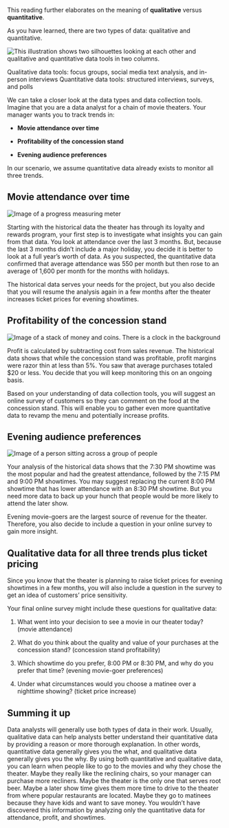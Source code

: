 
T​his reading further elaborates on the meaning of **qualitative** versus **quantitative**.

As you have learned, there are two types of data: qualitative and quantitative. 

![This illustration shows two silhouettes looking at each other and qualitative and quantitative data tools in two columns.](https://d3c33hcgiwev3.cloudfront.net/imageAssetProxy.v1/kcoM3jvKRwaKDN47ypcGEg_0e94cc13f6c148479406a8b1021c6cea_DA_C2M2L2R2.png?expiry=1629417600000&hmac=01OjI3c_f9Yr2-45toFJNt-1-QESC76dHVkSDlZjfeA)

Qualitative data tools: focus groups, social media text analysis, and in-person interviews Quantitative data tools: structured interviews, surveys, and polls

We can take a closer look at the data types and data collection tools. Imagine that you are a data analyst for a chain of movie theaters. Your manager wants you to track trends in:

-   **Movie attendance over time**
    
-   **Profitability of the concession stand**
    
-   **Evening audience preferences** 
    

In our scenario, we assume quantitative data already exists to monitor all three trends. 

## Movie attendance over time

![Image of a progress measuring meter](https://d3c33hcgiwev3.cloudfront.net/imageAssetProxy.v1/VwuyBrzaTfWLsga82v31Ag_6ec15535b60143fa971f76608274666e_Screen-Shot-2021-03-04-at-3.57.12-PM.png?expiry=1629417600000&hmac=BmmI1_HzZeroVAgAwT85cA0K-bmbqe10VtJ2-B7jn2M)

Starting with the historical data the theater has through its loyalty and rewards program, your first step is to investigate what insights you can gain from that data. You look at attendance over the last 3 months. But, because the last 3 months didn’t include a major holiday, you decide it is better to look at a full year’s worth of data. As you suspected, the quantitative data confirmed that average attendance was 550 per month but then rose to an average of 1,600 per month for the months with holidays. 

The historical data serves your needs for the project, but you also decide that you will resume the analysis again in a few months after the theater increases ticket prices for evening showtimes. 

## Profitability of the concession stand

![Image of a stack of money and coins. There is a clock in the background](https://d3c33hcgiwev3.cloudfront.net/imageAssetProxy.v1/l-QlW2YhQsikJVtmIcLI8g_c1741a550c9c419bb884e7e1dfd7973c_Screen-Shot-2021-03-04-at-3.46.29-PM.png?expiry=1629417600000&hmac=T58VCzaZEQX1DWbfIzKAqPbiPTRWZLBhD-wI-B1RJYw)

Profit is calculated by subtracting cost from sales revenue. The historical data shows that while the concession stand was profitable, profit margins were razor thin at less than 5%. You saw that average purchases totaled $20 or less. You decide that you will keep monitoring this on an ongoing basis. 

Based on your understanding of data collection tools, you will suggest an online survey of customers so they can comment on the food at the concession stand. This will enable you to gather even more quantitative data to revamp the menu and potentially increase profits. 

## Evening audience preferences

![Image of a person sitting across a group of people](https://d3c33hcgiwev3.cloudfront.net/imageAssetProxy.v1/8lCwkGgsQCuQsJBoLMArrQ_871da55f6ee14fe0b5c6a7ca0f5134fa_Screen-Shot-2021-03-04-at-3.48.27-PM.png?expiry=1629417600000&hmac=KwOUz2riP6hs3E7WD8RfL8R4dMmSHXSSeMMMutZga1s)

Your analysis of the historical data shows that the 7:30 PM showtime was the most popular and had the greatest attendance, followed by the 7:15 PM and 9:00 PM showtimes. You may suggest replacing the current 8:00 PM showtime that has lower attendance with an 8:30 PM showtime. But you need more data to back up your hunch that people would be more likely to attend the later show.

Evening movie-goers are the largest source of revenue for the theater. Therefore, you also decide to include a question in your online survey to gain more insight. 

## Qualitative data for all three trends plus ticket pricing

Since you know that the theater is planning to raise ticket prices for evening showtimes in a few months, you will also include a question in the survey to get an idea of customers’ price sensitivity. 

Your final online survey might include these questions for qualitative data:

1.  What went into your decision to see a movie in our theater today? (movie attendance)
    
2.  What do you think about the quality and value of your purchases at the concession stand? (concession stand profitability)
    
3.  Which showtime do you prefer, 8:00 PM or 8:30 PM, and why do you prefer that time? (evening movie-goer preferences)
    
4.  Under what circumstances would you choose a matinee over a nighttime showing? (ticket price increase)
    

## Summing it up

Data analysts will generally use both types of data in their work. Usually, qualitative data can help analysts better understand their quantitative data by providing a reason or more thorough explanation. In other words, quantitative data generally gives you the what, and qualitative data generally gives you the why. By using both quantitative and qualitative data, you can learn when people like to go to the movies and why they chose the theater. Maybe they really like the reclining chairs, so your manager can purchase more recliners. Maybe the theater is the only one that serves root beer. Maybe a later show time gives them more time to drive to the theater from where popular restaurants are located. Maybe they go to matinees because they have kids and want to save money. You wouldn’t have discovered this information by analyzing only the quantitative data for attendance, profit, and showtimes.